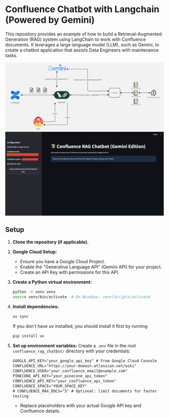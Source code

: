 # Confluence Chatbot with Langchain (Powered by Gemini)

This repository provides an example of how to build a Retrieval-Augmented Generation (RAG) system using LangChain to work with Confluence documents. It leverages a large language model (LLM), such as Gemini, to create a chatbot application that assists Data Engineers with maintenance tasks.

![Chatbot Architecture](./img/langchain_confluence.jpg?raw=true "Chatbot Architecture")
![streamlit](./img/streamlit_app.png?raw=true "streamlit")

## Setup

1.  **Clone the repository (if applicable).**

2.  **Google Cloud Setup:**
    *   Ensure you have a Google Cloud Project.
    *   Enable the "Generative Language API" (Gemini API) for your project.
    *   Create an API Key with permissions for this API.

3.  **Create a Python virtual environment:**
    ```bash
    python -m venv venv
    source venv/bin/activate  # On Windows: venv\Scripts\activate
    ```

4.  **Install dependencies:**
    ```bash
    uv sync
    ```

    If you don't have uv installed, you should install it first by running
    ```bash
    pip install uv
    ```

5.  **Set up environment variables:**
    Create a `.env` file in the root `confluence_rag_chatbot/` directory with your credentials:
    ```env
    GOOGLE_API_KEY="your_google_api_key" # From Google Cloud Console
    CONFLUENCE_URL="https://your-domain.atlassian.net/wiki"
    CONFLUENCE_USER="your_confluence_email@example.com"
    PINECONE_API_KEY="your_pinecone_api_token"
    CONFLUENCE_API_KEY="your_confluence_api_token"
    CONFLUENCE_SPACE="YOUR_SPACE_KEY"
    # CONFLUENCE_MAX_DOCS="5" # Optional: limit documents for faster testing
    ```
    *   Replace placeholders with your actual Google API key and Confluence details.